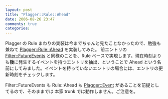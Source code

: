 ```yaml
---
layout: post
title: "Plagger::Rule::Ahead"
date: 2006-08-26 23:47
comments: true
categories: 
---
```

<p>
Plagger の Rule まわりの実装は今までちゃんと見たことなかったので、勉強も兼ねて <a class="ext-link" href="http://trac.mizzy.org/public/browser/plagger/trunk/lib/Plagger/Rule/Ahead.pm"><span class="icon"></span>Plagger::Rule::Ahead</a> を実装してみた。 前エントリの <a class="ext-link" href="http://trac.mizzy.org/public/browser/plagger/trunk/lib/Plagger/Plugin/Filter/FutureEvents.pm"><span class="icon"></span>Filter::FutureEvents</a> と同様のことを、Rule ベースで実現します。現在時刻よりも<strong>後</strong>に発生するイベントを持つエントリを抽出、ということで Ahead という名前にしてみました。イベントを持っていないエントリの場合には、エントリの更新時刻をチェックします。
</p>
<p>
Filter::FutureEvents も Rule::Ahead も <a class="ext-link" href="http://trac.mizzy.org/public/browser/plagger/trunk/lib/Plagger/Event.pm"><span class="icon"></span>Plagger::Event</a> があることを前提としてるので、そのままでは 本家 trunk では動作しません。ご注意を。
</p>
<p>
 
</p>